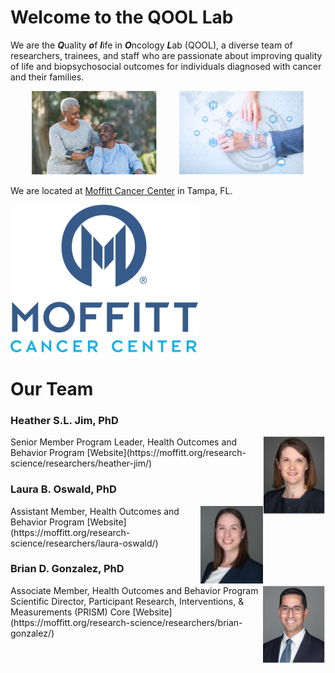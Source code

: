 # Welcome to the QOOL Lab

We are the ***Q***uality ***o***f ***l***ife in ***O***ncology ***L***ab (QOOL), a diverse team of researchers, trainees, and staff who are passionate about improving quality of life and biopsychosocial outcomes for individuals diagnosed with cancer and their families.

<p align="center">
  <img alt="Couple" src="/images/stock_images/Couple.jpg" width="200">
&nbsp; &nbsp; &nbsp; &nbsp;
  <img alt="Digital" src="/images/stock_images/Digital.jpg" width="200">
</p>

We are located at [Moffitt Cancer Center](http://www.moffitt.org) in Tampa, FL.

<img src="/images/logos/Moffitt_logo.png" alt="Moffitt_logo" class="center" style="width: 200">

# Our Team

### Heather S.L. Jim, PhD

<img align="right" width="100" src="/images/headshots/Heather_Jim.jpg">
Senior Member
Program Leader, Health Outcomes and Behavior Program
[Website](https://moffitt.org/research-science/researchers/heather-jim/)

### Laura B. Oswald, PhD

<img align="right" width="100" src="/images/headshots/Laura_Oswald.jpg">
Assistant Member, Health Outcomes and Behavior Program
[Website](https://moffitt.org/research-science/researchers/laura-oswald/)

### Brian D. Gonzalez, PhD

<img align="right" width="100" src="/images/headshots/Brian_Gonzalez.jpg">
Associate Member, Health Outcomes and Behavior Program
Scientific Director, Participant Research, Interventions, & Measurements (PRISM) Core
[Website](https://moffitt.org/research-science/researchers/brian-gonzalez/)
